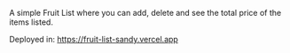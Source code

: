 A simple Fruit List where you can add, delete and see the total price of the items listed.

Deployed in: https://fruit-list-sandy.vercel.app

